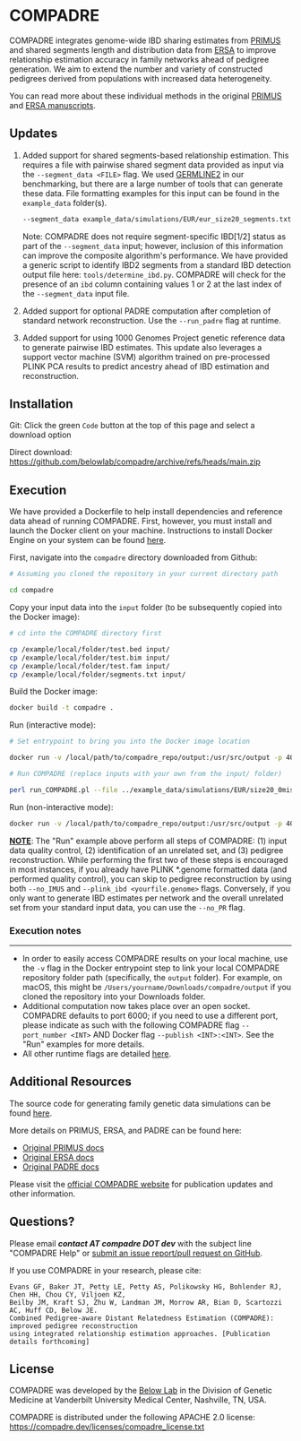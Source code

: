 # COMPADRE

COMPADRE integrates genome-wide IBD sharing estimates from [PRIMUS](https://primus.gs.washington.edu/primusweb/index.html) 
and shared segments length and distribution data from [ERSA](https://hufflab.org/software/ersa) to improve 
relationship estimation accuracy in family networks ahead of pedigree generation. 
We aim to extend the number and variety of constructed pedigrees derived from populations with increased data heterogeneity.

You can read more about these individual methods in the original [PRIMUS](https://compadre.dev/publications/primus.pdf) 
and [ERSA manuscripts](https://compadre.dev/publications/ersa.pdf).



## Updates

1. Added support for shared segments-based relationship estimation. This requires a file with pairwise shared segment data provided as input via the `--segment_data <FILE>` flag. We used [GERMLINE2](https://github.com/gusevlab/germline2) in our benchmarking, but there are a large number of tools that can generate these data. File formatting examples for this input can be found in the `example_data` folder(s).

    ```bash
    --segment_data example_data/simulations/EUR/eur_size20_segments.txt
    ```

    Note: COMPADRE does not require segment-specific IBD[1/2] status as part of the `--segment_data` input; however, inclusion of this information can improve the composite algorithm's performance. We have provided a generic script to identify IBD2 segments from a standard IBD detection output file here: `tools/determine_ibd.py`. COMPADRE will check for the presence of an `ibd` column containing values 1 or 2 at the last index of the `--segment_data` input file. 

2. Added support for optional PADRE computation after completion of standard network reconstruction. Use the `--run_padre` flag at runtime. 

3. Added support for using 1000 Genomes Project genetic reference data to generate pairwise IBD estimates. This update also leverages a support vector machine (SVM) algorithm trained on pre-processed PLINK PCA results to predict ancestry ahead of IBD estimation and reconstruction.


## Installation

Git: Click the green `Code` button at the top of this page and select a download option

Direct download: https://github.com/belowlab/compadre/archive/refs/heads/main.zip



## Execution

We have provided a Dockerfile to help install dependencies and reference data ahead of running COMPADRE. First, however, you must install and launch the Docker client on your machine. Instructions to install Docker Engine on your system can be found [here](https://docs.docker.com/engine/install/).

First, navigate into the `compadre` directory downloaded from Github:

```bash
# Assuming you cloned the repository in your current directory path

cd compadre
```

Copy your input data into the `input` folder (to be subsequently copied into the Docker image):

```bash
# cd into the COMPADRE directory first

cp /example/local/folder/test.bed input/
cp /example/local/folder/test.bim input/
cp /example/local/folder/test.fam input/
cp /example/local/folder/segments.txt input/
```

Build the Docker image:

```bash
docker build -t compadre .
```

Run (interactive mode):

```bash
# Set entrypoint to bring you into the Docker image location

docker run -v /local/path/to/compadre_repo/output:/usr/src/output -p 4000:4000 -it --entrypoint /bin/bash compadre:latest 

# Run COMPADRE (replace inputs with your own from the input/ folder)

perl run_COMPADRE.pl --file ../example_data/simulations/EUR/size20_0missing/eur_20_0 --segment_data ../example_data/simulations/EUR/eur_size20_segments.txt --genome --output ../output/eur_test --verbose 1 --run_padre --port_number 4000
```

Run (non-interactive mode):

```bash
docker run -v /local/path/to/compadre_repo/output:/usr/src/output -p 4000:4000 compadre --file ../example_data/simulations/AMR/size20_0missing/amr_20_0 --segment_data ../example_data/simulations/AMR/amr_size20_segments.txt --genome --output ../output/amr_test --verbose 1 --run_padre --port_number 4000
```

<u><strong>NOTE</strong></u>: The "Run" example above perform all steps of COMPADRE: (1) input data quality control, (2) identification of an unrelated set, and (3) pedigree reconstruction. While performing the first two of these steps is encouraged in most instances, if you already have PLINK *.genome formatted data (and performed quality control), you can skip to pedigree reconstruction by using both `--no_IMUS` and `--plink_ibd <yourfile.genome>` flags. Conversely, if you only want to generate IBD estimates per network and the overall unrelated set from your standard input data, you can use the `--no_PR` flag.



### Execution notes
---
- In order to easily access COMPADRE results on your local machine, use the `-v` flag in the Docker entrypoint step to link your local COMPADRE repository folder path (specifically, the `output` folder). For example, on macOS, this might be `/Users/yourname/Downloads/compadre/output` if you cloned the repository into your Downloads folder. 
- Additional computation now takes place over an open socket. COMPADRE defaults to port 6000; if you need to use a different port, please indicate as such with the following COMPADRE flag `--port_number <INT>` AND Docker flag `--publish <INT>:<INT>`. See the "Run" examples for more details. 
- All other runtime flags are detailed [here](https://compadre.dev/docs). 



## Additional Resources

The source code for generating family genetic data simulations can be found [here](https://github.com/belowlab/unified-simulations). 

More details on PRIMUS, ERSA, and PADRE can be found here:
- [Original PRIMUS docs](https://primus.gs.washington.edu/primusweb/res/documentation.html)
- [Original ERSA docs](https://hufflab.org/software/ersa/)
- [Original PADRE docs](https://hufflab.org/software/padre/)

Please visit the [official COMPADRE website](https://compadre.dev/about) for publication updates and other information. 



## Questions?

Please email <strong><i>contact AT compadre DOT dev</strong></i> with the subject line "COMPADRE Help" or [submit an issue report/pull request on GitHub](https://github.com/belowlab/compadre/issues). 

If you use COMPADRE in your research, please cite:
```
Evans GF, Baker JT, Petty LE, Petty AS, Polikowsky HG, Bohlender RJ, Chen HH, Chou CY, Viljoen KZ, 
Beilby JM, Kraft SJ, Zhu W, Landman JM, Morrow AR, Bian D, Scartozzi AC, Huff CD, Below JE. 
Combined Pedigree-aware Distant Relatedness Estimation (COMPADRE): improved pedigree reconstruction 
using integrated relationship estimation approaches. [Publication details forthcoming]
```



## License

COMPADRE was developed by the [Below Lab](https://thebelowlab.com) in the Division of Genetic Medicine at Vanderbilt University Medical Center, Nashville, TN, USA. 

COMPADRE is distributed under the following APACHE 2.0 license: https://compadre.dev/licenses/compadre_license.txt